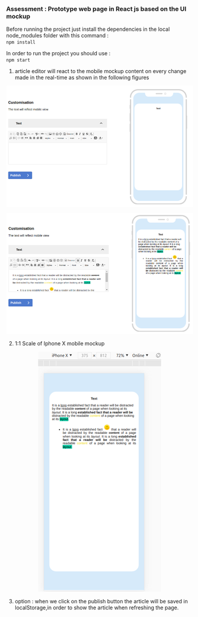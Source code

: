 
### Assessment : Prototype web page in React js based on the UI mockup

Before running the project just install the dependencies in the local node_modules folder  with this command :<br/>
`npm install`                    

In order to run the project you should use :<br/>
`npm start`


1. article editor will react to  the mobile mockup content on every  change made in the real-time as shown in the following figures

<p align="center"><img src="https://github.com/trudy19/assessment/blob/main/ImagesReadme/DesktopView.png" alt="Invoker"></p>


<p align="center"><img src="https://github.com/trudy19/assessment/blob/main/ImagesReadme/DesktopViewwithverify.png" alt="Invoker"></p>
 

2. 1:1 Scale of Iphone X mobile mockup
<p align="center"><img src="https://github.com/trudy19/assessment/blob/main/ImagesReadme/IphoneXView.png" alt="Invoker"></p>


3. option :
when we click on the publish button the article will be saved in localStorage,in order to show the article when refreshing the page.